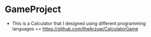 # GameProject

- This is a Calculator that I designed using different programming languages == https://github.com/theArzuw/CalculatorGame
